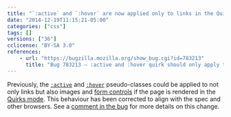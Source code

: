 ```yaml
---
title: "`:active` and `:hover` are now applied only to links in the Quirks mode"
date: "2014-12-19T11:15:21-05:00"
categories: ["css"]
tags: []
versions: ["36"]
cclicense: "BY-SA 3.0"
references:
    - url: "https://bugzilla.mozilla.org/show_bug.cgi?id=783213"
      title: "Bug 783213 – :active and :hover quirk should only apply to links"
---
```

Previously, the [`:active`](https://developer.mozilla.org/en-US/docs/Web/CSS/:active) and [`:hover`](https://developer.mozilla.org/en-US/docs/Web/CSS/:hover) pseudo-classes could be applied to not only links but also images and [form controls](https://developer.mozilla.org/en-US/docs/Web/Guide/HTML/Forms_in_HTML) if the page is rendered in the [Quirks mode](https://developer.mozilla.org/en-US/docs/Mozilla_Quirks_Mode_Behavior). This behaviour has been corrected to align with the spec and other browsers. See a [comment in the bug](https://bugzilla.mozilla.org/show_bug.cgi?id=783213#c31) for more details on this change.
